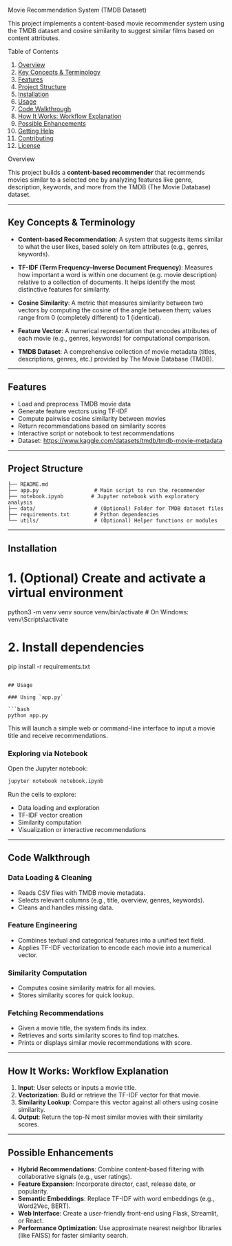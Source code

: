 Movie Recommendation System (TMDB Dataset)

This project implements a content-based movie recommender system using the TMDB dataset and cosine similarity to suggest similar films based on content attributes.

Table of Contents

1. [Overview](#overview)
2. [Key Concepts & Terminology](#key-concepts--terminology)
3. [Features](#features)
4. [Project Structure](#project-structure)
5. [Installation](#installation)
6. [Usage](#usage)
7. [Code Walkthrough](#code-walkthrough)
8. [How It Works: Workflow Explanation](#how-it-works-workflow-explanation)
9. [Possible Enhancements](#possible-enhancements)
10. [Getting Help](#getting-help)
11. [Contributing](#contributing)
12. [License](#license)

Overview

This project builds a **content-based recommender** that recommends movies similar to a selected one by analyzing features like genre, description, keywords, and more from the TMDB (The Movie Database) dataset.

---

## Key Concepts & Terminology

* **Content-based Recommendation**: A system that suggests items similar to what the user likes, based solely on item attributes (e.g., genres, keywords).

* **TF-IDF (Term Frequency–Inverse Document Frequency)**: Measures how important a word is within one document (e.g. movie description) relative to a collection of documents. It helps identify the most distinctive features for similarity.

* **Cosine Similarity**: A metric that measures similarity between two vectors by computing the cosine of the angle between them; values range from 0 (completely different) to 1 (identical).

* **Feature Vector**: A numerical representation that encodes attributes of each movie (e.g., genres, keywords) for computational comparison.

* **TMDB Dataset**: A comprehensive collection of movie metadata (titles, descriptions, genres, etc.) provided by The Movie Database (TMDB).

---

## Features

* Load and preprocess TMDB movie data
* Generate feature vectors using TF-IDF
* Compute pairwise cosine similarity between movies
* Return recommendations based on similarity scores
* Interactive script or notebook to test recommendations
* Dataset: https://www.kaggle.com/datasets/tmdb/tmdb-movie-metadata

---

## Project Structure

```
├── README.md
├── app.py                  # Main script to run the recommender
├── notebook.ipynb         # Jupyter notebook with exploratory analysis
├── data/                   # (Optional) Folder for TMDB dataset files
├── requirements.txt        # Python dependencies
└── utils/                  # (Optional) Helper functions or modules
```

---

## Installation


# 1. (Optional) Create and activate a virtual environment
python3 -m venv venv
source venv/bin/activate  # On Windows: venv\Scripts\activate

# 2. Install dependencies
pip install -r requirements.txt
```

## Usage

### Using `app.py`

```bash
python app.py
```

This will launch a simple web or command-line interface to input a movie title and receive recommendations.

### Exploring via Notebook

Open the Jupyter notebook:

```bash
jupyter notebook notebook.ipynb
```

Run the cells to explore:

* Data loading and exploration
* TF-IDF vector creation
* Similarity computation
* Visualization or interactive recommendations

---

## Code Walkthrough

### Data Loading & Cleaning

* Reads CSV files with TMDB movie metadata.
* Selects relevant columns (e.g., title, overview, genres, keywords).
* Cleans and handles missing data.

### Feature Engineering

* Combines textual and categorical features into a unified text field.
* Applies TF-IDF vectorization to encode each movie into a numerical vector.

### Similarity Computation

* Computes cosine similarity matrix for all movies.
* Stores similarity scores for quick lookup.

### Fetching Recommendations

* Given a movie title, the system finds its index.
* Retrieves and sorts similarity scores to find top matches.
* Prints or displays similar movie recommendations with score.

---

## How It Works: Workflow Explanation

1. **Input**: User selects or inputs a movie title.
2. **Vectorization**: Build or retrieve the TF-IDF vector for that movie.
3. **Similarity Lookup**: Compare this vector against all others using cosine similarity.
4. **Output**: Return the top-N most similar movies with their similarity scores.

---

## Possible Enhancements

* **Hybrid Recommendations**: Combine content-based filtering with collaborative signals (e.g., user ratings).
* **Feature Expansion**: Incorporate director, cast, release date, or popularity.
* **Semantic Embeddings**: Replace TF-IDF with word embeddings (e.g., Word2Vec, BERT).
* **Web Interface**: Create a user-friendly front-end using Flask, Streamlit, or React.
* **Performance Optimization**: Use approximate nearest neighbor libraries (like FAISS) for faster similarity search.
